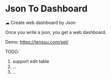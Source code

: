 # Json To Dashboard
☁ Create web dashboard by Json

Once you write a json, you get a web dashboard.

Demo: https://tensuu.com/set/


TODO:
1. support edit table
2. ...
3. ...
